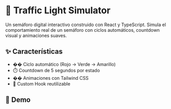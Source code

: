 # 🚦 Traffic Light Simulator

Un semáforo digital interactivo construido con React y TypeScript. Simula el comportamiento real de un semáforo con ciclos automáticos, countdown visual y animaciones suaves.

## ✨ Características

- �� Ciclo automático (Rojo → Verde → Amarillo)
- ⏱️ Countdown de 5 segundos por estado
- �� Animaciones con Tailwind CSS
- 🎣 Custom Hook reutilizable

## 🚀 Demo

